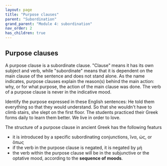 ```yaml
---
layout: page
title: "Purpose clauses"
parent: "Subordination"
grand_parent: "Module 4: subordination"
nav_order: 2
has_children: true
---
```


## Purpose clauses

A purpose clause is a subordinate clause. "Clause" means it has its own subject and verb, while "subordinate" means that it is dependent on the main clause of the sentence and does not stand alone. As the name indicates, purpose clauses explain the reason(s) behind the main action: why, or for what purpose, the action of the main clause was done. The verb of a purpose clause is never in the indicative mood.

Identify the purpose expressed in these English sentences:
He told them everything so that they would understand.
So that she wouldn't have to climb stairs, she slept on the first floor.
The students practiced their Greek forms daily to learn them better.
We live in order to love.

The structure of a purpose clause in ancient Greek has the following featurs
- it is introduced by a specific subordinating conjunctions, ἵνα, ὡς, or ὅπως
- if the verb in the purpose clause is negated, it is negated by μή 
- the verb within the purpose clause will be in the subjunctive or the optative mood, according to the **sequence of moods**.

